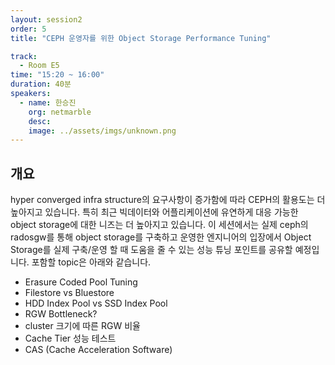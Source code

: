```yaml
---
layout: session2
order: 5
title: "CEPH 운영자를 위한 Object Storage Performance Tuning"

track:
  - Room E5
time: "15:20 ~ 16:00"
duration: 40분
speakers:
  - name: 한승진
    org: netmarble
    desc: 
    image: ../assets/imgs/unknown.png
---
```


## 개요

hyper converged infra structure의 요구사항이 증가함에 따라 CEPH의 활용도는 더 높아지고 있습니다. 특히 최근 빅데이터와 어플리케이션에 유연하게 대응 가능한 object storage에 대한 니즈는 더 높아지고 있습니다. 이 세션에서는 실제 ceph의 radosgw를 통해 object storage를 구축하고 운영한 엔지니어의 입장에서 Object Storage를 실제 구축/운영 할 때 도움을 줄 수 있는 성능 튜닝 포인트를 공유할 예정입니다. 포함할 topic은 아래와 같습니다.

* Erasure Coded Pool Tuning
* Filestore vs Bluestore
* HDD Index Pool vs SSD Index Pool
* RGW Bottleneck?
* cluster 크기에 따른 RGW 비율
* Cache Tier 성능 테스트
* CAS (Cache Acceleration Software)
